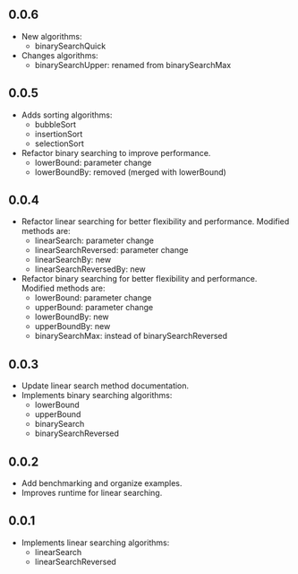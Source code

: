 ## 0.0.6

- New algorithms:
  - binarySearchQuick
- Changes algorithms:
  - binarySearchUpper: renamed from binarySearchMax

## 0.0.5

- Adds sorting algorithms:
  - bubbleSort
  - insertionSort
  - selectionSort
- Refactor binary searching to improve performance.
  - lowerBound: parameter change
  - lowerBoundBy: removed (merged with lowerBound)

## 0.0.4

- Refactor linear searching for better flexibility and performance.
  Modified methods are:
  - linearSearch: parameter change
  - linearSearchReversed: parameter change
  - linearSearchBy: new
  - linearSearchReversedBy: new
- Refactor binary searching for better flexibility and performance.
  Modified methods are:
  - lowerBound: parameter change
  - upperBound: parameter change
  - lowerBoundBy: new
  - upperBoundBy: new
  - binarySearchMax: instead of binarySearchReversed

## 0.0.3

- Update linear search method documentation.
- Implements binary searching algorithms:
  - lowerBound
  - upperBound
  - binarySearch
  - binarySearchReversed

## 0.0.2

- Add benchmarking and organize examples.
- Improves runtime for linear searching.

## 0.0.1

- Implements linear searching algorithms:
  - linearSearch
  - linearSearchReversed
